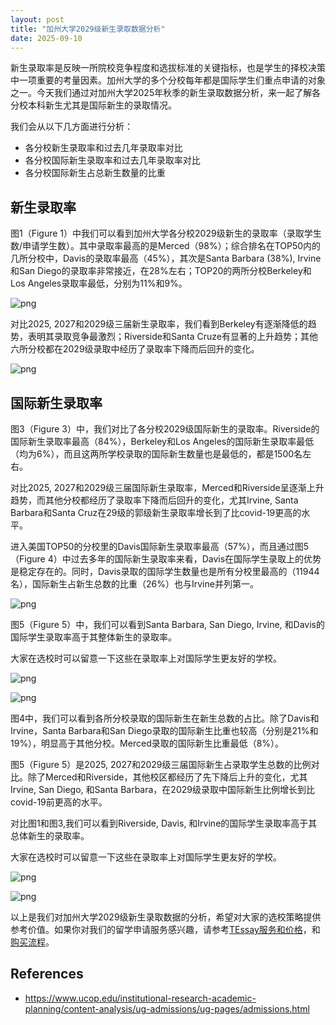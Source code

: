 ```yaml
---
layout: post
title: "加州大学2029级新生录取数据分析"
date: 2025-09-10
---
```


新生录取率是反映一所院校竞争程度和选拔标准的关键指标，也是学生的择校决策中一项重要的考量因素。加州大学的多个分校每年都是国际学生们重点申请的对象之一。今天我们通过对加州大学2025年秋季的新生录取数据分析，来一起了解各分校本科新生尤其是国际新生的录取情况。

我们会从以下几方面进行分析：

+ 各分校新生录取率和过去几年录取率对比
+ 各分校国际新生录取率和过去几年录取率对比
+ 各分校国际新生占总新生数量的比重

## 新生录取率 ##

图1（Figure 1）中我们可以看到加州大学各分校2029级新生的录取率（录取学生数/申请学生数）。其中录取率最高的是Merced（98%）；综合排名在TOP50内的几所分校中，Davis的录取率最高（45%），其次是Santa Barbara (38%), Irvine和San Diego的录取率非常接近，在28%左右；TOP20的两所分校Berkeley和Los Angeles录取率最低，分别为11%和9%。


    
![png](/assets/images/2025-09-10-2025-uc-freshman-admission-analytics_files/2025-09-10-2025-uc-freshman-admission-analytics_3_0.png)
    


对比2025, 2027和2029级三届新生录取率，我们看到Berkeley有逐渐降低的趋势，表明其录取竞争最激烈；Riverside和Santa Cruze有显著的上升趋势；其他六所分校都在2029级录取中经历了录取率下降而后回升的变化。


    
![png](/assets/images/2025-09-10-2025-uc-freshman-admission-analytics_files/2025-09-10-2025-uc-freshman-admission-analytics_5_0.png)
    


## 国际新生录取率 ##

图3（Figure 3）中，我们对比了各分校2029级国际新生的录取率。Riverside的国际新生录取率最高（84%），Berkeley和Los Angeles的国际新生录取率最低（均为6%），而且这两所学校录取的国际新生数量也是最低的，都是1500名左右。

对比2025, 2027和2029级三届国际新生录取率，Merced和Riverside呈逐渐上升趋势，而其他分校都经历了录取率下降而后回升的变化，尤其Irvine, Santa Barbara和Santa Cruz在29级的郭级新生录取率增长到了比covid-19更高的水平。

进入美国TOP50的分校里的Davis国际新生录取率最高（57%），而且通过图5（Figure 4）中过去多年的国际新生录取率来看，Davis在国际学生录取上的优势是稳定存在的。同时，Davis录取的国际学生数量也是所有分校里最高的（11944名），国际新生占新生总数的比重（26%）也与Irvine并列第一。




    
![png](/assets/images/2025-09-10-2025-uc-freshman-admission-analytics_files/2025-09-10-2025-uc-freshman-admission-analytics_7_0.png)
    


图5（Figure 5）中，我们可以看到Santa Barbara, San Diego, Irvine, 和Davis的国际学生录取率高于其整体新生的录取率。

大家在选校时可以留意一下这些在录取率上对国际学生更友好的学校。


    
![png](/assets/images/2025-09-10-2025-uc-freshman-admission-analytics_files/2025-09-10-2025-uc-freshman-admission-analytics_9_0.png)
    



    
![png](/assets/images/2025-09-10-2025-uc-freshman-admission-analytics_files/2025-09-10-2025-uc-freshman-admission-analytics_10_0.png)
    


图4中，我们可以看到各所分校录取的国际新生在新生总数的占比。除了Davis和Irvine，Santa Barbara和San Diego录取的国际新生比重也较高（分别是21%和19%），明显高于其他分校。Merced录取的国际新生比重最低（8%）。

图5（Figure 5）是2025, 2027和2029级三届国际新生占录取学生总数的比例对比。除了Merced和Riverside，其他校区都经历了先下降后上升的变化，尤其Irvine, San Diego, 和Santa Barbara，在2029级录取中国际新生比例增长到比covid-19前更高的水平。

对比图1和图3,我们可以看到Riverside, Davis, 和Irvine的国际学生录取率高于其总体新生的录取率。

大家在选校时可以留意一下这些在录取率上对国际学生更友好的学校。


    
![png](/assets/images/2025-09-10-2025-uc-freshman-admission-analytics_files/2025-09-10-2025-uc-freshman-admission-analytics_12_0.png)
    



    
![png](/assets/images/2025-09-10-2025-uc-freshman-admission-analytics_files/2025-09-10-2025-uc-freshman-admission-analytics_13_0.png)
    


以上是我们对加州大学2029级新生录取数据的分析，希望对大家的选校策略提供参考价值。如果你对我们的留学申请服务感兴趣，请参考[TEssay服务和价格](https://tessay.org/blog/2024/04/02/faq)，和[购买流程](https://tessay.org/blog/2024/04/10/contact-form)。

## References ##

+ https://www.ucop.edu/institutional-research-academic-planning/content-analysis/ug-admissions/ug-pages/admissions.html
